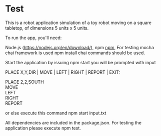 # Test

This is a robot application simulation of a toy robot moving on a square tabletop, of dimensions 5 units x 5 units.

To run the app, you'll need:

Node.js  (https://nodejs.org/en/download/),
npm [npm](https://www.npmjs.com/),
For testing mocha chai framework is used 
npm install chai commands should be used.


Start the application by issuing npm start you will be prompted with input 

PLACE X,Y,DIR | MOVE | LEFT | RIGHT | REPORT | EXIT:

PLACE 2,2,SOUTH             
MOVE                          
LEFT                            
RIGHT                             
REPORT                                          

or else execute this command npm start input.txt

All dependencies are included in the package.json. For testing the application please execute npm test.

